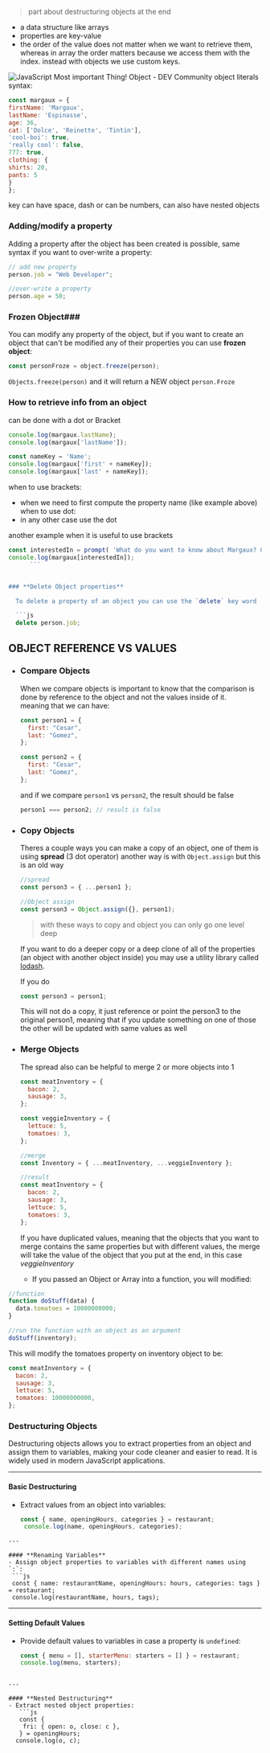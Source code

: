 > part about destructuring objects at the end

- a data structure like arrays
- properties are key-value
- the order of the value does not matter when we want to retrieve them, whereas in array the order matters because we access them with the index. instead with objects we use custom keys. 
  
![JavaScript Most important Thing! Object - DEV Community](https://media2.dev.to/dynamic/image/width=800%2Cheight=%2Cfit=scale-down%2Cgravity=auto%2Cformat=auto/https%3A%2F%2Fdev-to-uploads.s3.amazonaws.com%2Fuploads%2Farticles%2Fvmjy1hoc7uz7glniywz9.png)
object literals syntax:
```js
const margaux = {
firstName: 'Margaux',
lastName: 'Espinasse',
age: 36,
cat: ['Dolce', 'Reinette', 'Tintin'],
'cool-boi': true,
'really cool': false,
777: true,
clothing: {
shirts: 20,
pants: 5
}
};
```
key can have space, dash or can be numbers, can also have nested objects

### **Adding/modify a property**

  Adding a property after the object has been created is possible, same syntax if you want to over-write a property:

  ```js
  // add new property
  person.job = "Web Developer";

  //over-write a property
  person.age = 50;
  ```


### Frozen Object###

  You can modify any property of the object, but if you want to create an object that can't be modified any of their properties you can use **frozen object**:

  ```js
  const personFroze = object.freeze(person);
  ```

`Objects.freeze(person)` and it will return a NEW object `person.Froze`

### How to retrieve info from an object
can be done with a dot or Bracket

```js
console.log(margaux.lastName);
console.log(margaux['lastName']);

const nameKey = 'Name';
console.log(margaux['first' + nameKey]);
console.log(margaux['last' + nameKey]);

```
when to use brackets:
- when we need to first compute the property name (like example above)
when to use dot:
- in any other case use the dot

another example when it is useful to use brackets
```js
const interestedIn = prompt( 'What do you want to know about Margaux? Choose between firstName, lastName, age and cat');
console.log(margaux[interestedIn]);
      ```


### **Delete Object properties**

  To delete a property of an object you can use the `delete` key word

  ```js
  delete person.job;
  ```


## **OBJECT REFERENCE VS VALUES**

- ### **Compare Objects**

  When we compare objects is important to know that the comparison is done by reference to the object and not the values inside of it.  
  meaning that we can have:

  ```js
  const person1 = {
    first: "Cesar",
    last: "Gomez",
  };

  const person2 = {
    first: "Cesar",
    last: "Gomez",
  };
  ```

  and if we compare `person1` vs `person2`, the result should be false

  ```js
  person1 === person2; // result is false
  ```

- ### Copy Objects

  Theres a couple ways you can make a copy of an object, one of them is using **spread** (3 dot operator) another way is with `Object.assign` but this is an old way

  ```js
  //spread
  const person3 = { ...person1 };

  //Object assign
  const person3 = Object.assign({}, person1);
  ```

  > with these ways to copy and object you can only go one level deep

  If you want to do a deeper copy or a deep clone of all of the properties (an object with another object inside) you may use a utility library called [lodash](https://lodash.com/).

  If you do

  ```js
  const person3 = person1;
  ```

  This will not do a copy, it just reference or point the person3 to the original person1, meaning that if you update something on one of those the other will be updated with same values as well


- ### **Merge Objects**

  The spread also can be helpful to merge 2 or more objects into 1

  ```js
  const meatInventory = {
    bacon: 2,
    sausage: 3,
  };

  const veggieInventory = {
    lettuce: 5,
    tomatoes: 3,
  };

  //merge
  const Inventory = { ...meatInventory, ...veggieInventory };

  //result
  const meatInventory = {
    bacon: 2,
    sausage: 3,
    lettuce: 5,
    tomatoes: 3,
  };
  ```

  If you have duplicated values, meaning that the objects that you want to merge contains the same properties but with different values, the merge will take the value of the object that you put at the end, in this case _veggieInventory_
  

  - If you passed an Object or Array into a function, you will modified:

```js
//function
function doStuff(data) {
  data.tomatoes = 10000000000;
}

//run the function with an object as an argument
doStuff(inventory);
```

This will modify the tomatoes property on inventory object to be:

```js
const meatInventory = {
  bacon: 2,
  sausage: 3,
  lettuce: 5,
  tomatoes: 10000000000,
};
```


### **Destructuring Objects**

Destructuring objects allows you to extract properties from an object and assign them to variables, making your code cleaner and easier to read. It is widely used in modern JavaScript applications.

---

#### **Basic Destructuring**
- Extract values from an object into variables:
  ```js 
  const { name, openingHours, categories } = restaurant;
   console.log(name, openingHours, categories);
```
---

#### **Renaming Variables**
- Assign object properties to variables with different names using `:`:
 ```js
 const { name: restaurantName, openingHours: hours, categories: tags } = restaurant;
 console.log(restaurantName, hours, tags);
```

---

#### **Setting Default Values**
- Provide default values to variables in case a property is `undefined`:
   ```js
   const { menu = [], starterMenu: starters = [] } = restaurant;
   console.log(menu, starters);
```

---

#### **Nested Destructuring**
- Extract nested object properties:
   ```js
   const {
    fri: { open: o, close: c },
   } = openingHours;
  console.log(o, c);
```

